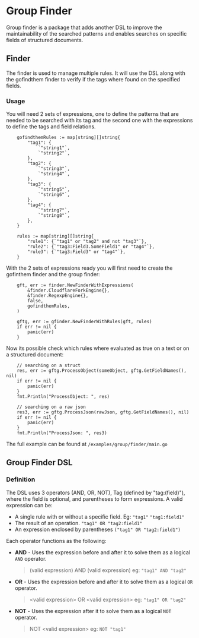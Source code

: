 # Group Finder
Group finder is a package that adds another DSL to improve the maintainability 
of the searched patterns and enables searches on specific fields of structured documents.

## Finder
The finder is used to manage multiple rules. It will use the DSL along with the gofindthem finder 
to verify if the tags where found on the specified fields.

### Usage
You will need 2 sets of expressions, one to define the patterns that are needed to 
be searched with its tag and the second one with the expressions to define the tags
 and field relations.

```golang
	gofindthemRules := map[string][]string{
		"tag1": {
			`"string1"`,
			`"string2"`,
		},
		"tag2": {
			`"string3"`,
			`"string4"`,
		},
		"tag3": {
			`"string5"`,
			`"string6"`,
		},
		"tag4": {
			`"string7"`,
			`"string8"`,
		},
	}

	rules := map[string][]string{
		"rule1": {`"tag1" or "tag2" and not "tag3"`},
		"rule2": {`"tag3:Field3.SomeField1" or "tag4"`},
		"rule3": {`"tag3:Field3" or "tag4"`},
	}
```

With the 2 sets of expressions ready you will first need to create the 
gofinthem finder and the group finder:

```golang
	gft, err := finder.NewFinderWithExpressions(
		&finder.CloudflareForkEngine{},
		&finder.RegexpEngine{},
		false,
		gofindthemRules,
	)

    gftg, err := gfinder.NewFinderWithRules(gft, rules)
	if err != nil {
		panic(err)
	}
```

Now its possible check which rules where evaluated as true on a text
or on a structured document:

```golang
    // searching on a struct
	res, err := gftg.ProcessObject(someObject, gftg.GetFieldNames(), nil)
	if err != nil {
		panic(err)
	}
	fmt.Println("ProcessObject: ", res)

    // searching on a raw json
    res3, err := gftg.ProcessJson(rawJson, gftg.GetFieldNames(), nil)
	if err != nil {
		panic(err)
	}
	fmt.Println("ProcessJson: ", res3)
```
The full example can be found at `/examples/group/finder/main.go`

## Group Finder DSL
### Definition
The DSL uses 3 operators (AND, OR, NOT), Tag (defined by "tag:(field)"), 
where the field is optional, and parentheses to form expressions.
A valid expression can be:

- A single rule with or without a specific field. Eg: `"tag1"` `"tag1:field1"`
- The result of an operation. `"tag1" OR "tag2:field1"` 
- An expression enclosed by parentheses `("tag1" OR "tag2:field1")`

Each operator functions as the following:

- **AND** - Uses the expression before and after it to solve them as a logical `AND` operator. 
    > (valid expression) AND (valid expression) eg: `"tag1" AND "tag2"` 

- **OR** - Uses the expression before and after it to solve them as a logical `OR` operator.
    > \<valid expression\> OR \<valid expression\> eg: `"tag1" OR "tag2"` 

- **NOT** - Uses the expression after it to solve them as a logical `NOT` operator.
    > NOT \<valid expression\> eg: `NOT "tag1"`

